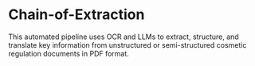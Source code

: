 # Chain-of-Extraction
This automated pipeline uses OCR and LLMs to extract, structure, and translate key information from unstructured or semi-structured cosmetic regulation documents in PDF format.
